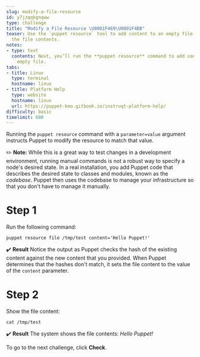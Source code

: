 ```yaml
---
slug: modify-a-file-resource
id: y7jzqqkgnqww
type: challenge
title: "Modify a File Resource \U0001F469‍\U0001F4BB"
teaser: Use the `puppet resource` tool to add content to an empty file, and then view
  the file contents.
notes:
- type: text
  contents: Next, you’ll run the **puppet resource** command to add content to the
    empty file.
tabs:
- title: Linux
  type: terminal
  hostname: linux
- title: Platform Help
  type: website
  hostname: linux
  url: https://puppet-kmo.gitbook.io/instruqt-platform-help/
difficulty: basic
timelimit: 600
---
```

Running the `puppet resource` command with a `parameter=value` argument instructs Puppet to modify the resource to match that value.

✏️ **Note:** While this is a great way to test changes in a development environment, running manual commands is not a robust way to specify a node's desired state. In a real installation, you add Puppet code that describes the desired state to classes and modules, known as the *codebase*. Puppet then uses the codebase to manage your infrastructure so that you don't have to manage it manually.

# Step 1
Run the following command:

```
puppet resource file /tmp/test content='Hello Puppet!'
```

✔️ **Result** Notice the output as Puppet checks the hash of the existing content against the new content that you provided. When Puppet determines that the hashes don't match, it sets the file content to the value of the `content` parameter.

# Step 2
Show the file content:

```
cat /tmp/test
```
✔️ **Result** The system shows the file contents: *Hello Puppet!*


To go to the next challenge, click **Check**.